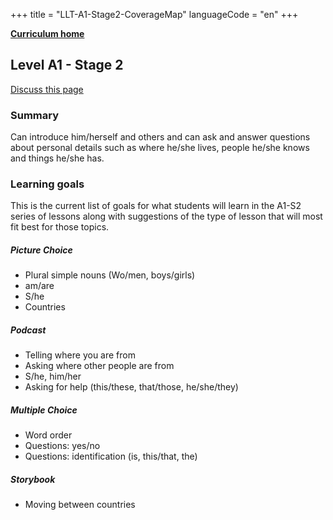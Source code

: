 +++
title = "LLT-A1-Stage2-CoverageMap"
languageCode = "en"
+++

**[Curriculum home](/group/thelastlanguagetextbook/curriculum)**

## Level A1 - Stage 2

[Discuss this page](/en/LLT-A1-Stage2-Talk)

### Summary

Can introduce him/herself and others and can ask and answer questions
about personal details such as where he/she lives, people he/she knows
and things he/she has.

### Learning goals

This is the current list of goals for what students will learn in the
A1-S2 series of lessons along with suggestions of the type of lesson
that will most fit best for those topics.

##### Picture Choice

  - Plural simple nouns (Wo/men, boys/girls)
  - am/are
  - S/he
  - Countries

##### Podcast

  - Telling where you are from
  - Asking where other people are from
  - S/he, him/her
  - Asking for help (this/these, that/those, he/she/they)

##### Multiple Choice

  - Word order
  - Questions: yes/no
  - Questions: identification (is, this/that, the)

##### Storybook

  - Moving between countries
